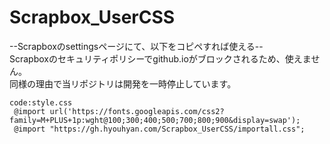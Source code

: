 # Scrapbox_UserCSS
 
--Scrapboxのsettingsページにて、以下をコピペすれば使える--  
Scrapboxのセキュリティポリシーでgithub.ioがブロックされるため、使えません。  
同様の理由で当リポジトリは開発を一時停止しています。

```
code:style.css
 @import url('https://fonts.googleapis.com/css2?family=M+PLUS+1p:wght@100;300;400;500;700;800;900&display=swap');
 @import "https://gh.hyouhyan.com/Scrapbox_UserCSS/importall.css";
```
